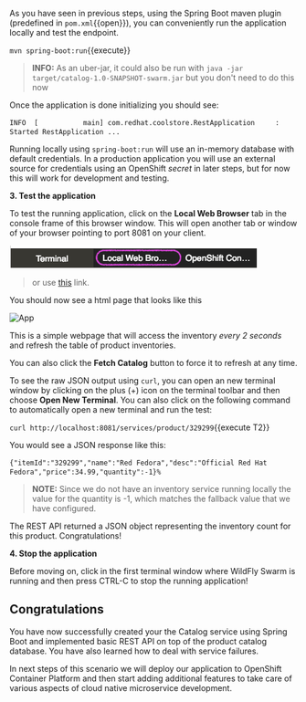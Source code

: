 As you have seen in previous steps, using the Spring Boot maven plugin (predefined in `pom.xml`{{open}}), you can conveniently run the application locally and test the endpoint.

`mvn spring-boot:run`{{execute}}

>**INFO:** As an uber-jar, it could also be run with `java -jar target/catalog-1.0-SNAPSHOT-swarm.jar` but you don't need to do this now

Once the application is done initializing you should see:

```console
INFO  [           main] com.redhat.coolstore.RestApplication     : Started RestApplication ...
```

Running locally using `spring-boot:run` will use an in-memory database with default credentials. In a production application you
will use an external source for credentials using an OpenShift _secret_ in later steps, but for now this will work for development and
testing.

**3. Test the application**

To test the running application, click on the **Local Web Browser** tab in the console frame of this browser window. This will open another tab or window of your browser pointing to port 8081 on your client.

![Local Web Browser Tab](../../assets/mono-to-micro-part-2/web-browser-tab.png)

> or use [this](https://[[HOST_SUBDOMAIN]]-8081-[[KATACODA_HOST]].environments.katacoda.com/) link.

You should now see a html page that looks like this

![App](../../assets/mono-to-micro-part-2/web-page-products-with-fallback.png.png)

This is a simple webpage that will access the inventory *every 2 seconds* and refresh the table of product inventories.

You can also click the **Fetch Catalog** button to force it to refresh at any time.

To see the raw JSON output using `curl`, you can open an new terminal window by clicking on the plus (+)
icon on the terminal toolbar and then  choose **Open New Terminal**. You can also click on the following
command to automatically open a new terminal and run the test:

`curl http://localhost:8081/services/product/329299`{{execute T2}}

You would see a JSON response like this:

```
{"itemId":"329299","name":"Red Fedora","desc":"Official Red Hat Fedora","price":34.99,"quantity":-1}%
```
>**NOTE:** Since we do not have an inventory service running locally the value for the quantity is -1, which matches the fallback value that we have configured. 

The REST API returned a JSON object representing the inventory count for this product. Congratulations!

**4. Stop the application**

Before moving on, click in the first terminal window where WildFly Swarm is running and then press CTRL-C to stop the running application!


## Congratulations

You have now successfully created your the Catalog service using Spring Boot and implemented basic REST
API on top of the product catalog database. You have also learned how to deal with service failures. 

In next steps of this scenario we will deploy our application to OpenShift Container Platform and then start
adding additional features to take care of various aspects of cloud native microservice development.
